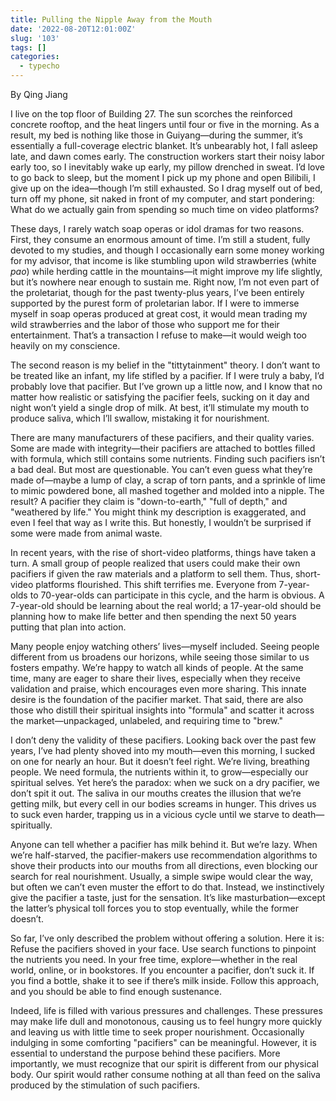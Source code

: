 ```yaml
---
title: Pulling the Nipple Away from the Mouth
date: '2022-08-20T12:01:00Z'
slug: '103'
tags: []
categories:
  - typecho
---
```


By Qing Jiang  

I live on the top floor of Building 27. The sun scorches the reinforced concrete rooftop, and the heat lingers until four or five in the morning. As a result, my bed is nothing like those in Guiyang—during the summer, it’s essentially a full-coverage electric blanket. It’s unbearably hot, I fall asleep late, and dawn comes early. The construction workers start their noisy labor early too, so I inevitably wake up early, my pillow drenched in sweat. I’d love to go back to sleep, but the moment I pick up my phone and open Bilibili, I give up on the idea—though I’m still exhausted. So I drag myself out of bed, turn off my phone, sit naked in front of my computer, and start pondering: What do we actually gain from spending so much time on video platforms?  

These days, I rarely watch soap operas or idol dramas for two reasons. First, they consume an enormous amount of time. I’m still a student, fully devoted to my studies, and though I occasionally earn some money working for my advisor, that income is like stumbling upon wild strawberries (white *pao*) while herding cattle in the mountains—it might improve my life slightly, but it’s nowhere near enough to sustain me. Right now, I’m not even part of the proletariat, though for the past twenty-plus years, I’ve been entirely supported by the purest form of proletarian labor. If I were to immerse myself in soap operas produced at great cost, it would mean trading my wild strawberries and the labor of those who support me for their entertainment. That’s a transaction I refuse to make—it would weigh too heavily on my conscience.  

The second reason is my belief in the "tittytainment" theory. I don’t want to be treated like an infant, my life stifled by a pacifier. If I were truly a baby, I’d probably love that pacifier. But I’ve grown up a little now, and I know that no matter how realistic or satisfying the pacifier feels, sucking on it day and night won’t yield a single drop of milk. At best, it’ll stimulate my mouth to produce saliva, which I’ll swallow, mistaking it for nourishment.  

There are many manufacturers of these pacifiers, and their quality varies. Some are made with integrity—their pacifiers are attached to bottles filled with formula, which still contains some nutrients. Finding such pacifiers isn’t a bad deal. But most are questionable. You can’t even guess what they’re made of—maybe a lump of clay, a scrap of torn pants, and a sprinkle of lime to mimic powdered bone, all mashed together and molded into a nipple. The result? A pacifier they claim is "down-to-earth," "full of depth," and "weathered by life." You might think my description is exaggerated, and even I feel that way as I write this. But honestly, I wouldn’t be surprised if some were made from animal waste.  

In recent years, with the rise of short-video platforms, things have taken a turn. A small group of people realized that users could make their own pacifiers if given the raw materials and a platform to sell them. Thus, short-video platforms flourished. This shift terrifies me. Everyone from 7-year-olds to 70-year-olds can participate in this cycle, and the harm is obvious. A 7-year-old should be learning about the real world; a 17-year-old should be planning how to make life better and then spending the next 50 years putting that plan into action.  

Many people enjoy watching others’ lives—myself included. Seeing people different from us broadens our horizons, while seeing those similar to us fosters empathy. We’re happy to watch all kinds of people. At the same time, many are eager to share their lives, especially when they receive validation and praise, which encourages even more sharing. This innate desire is the foundation of the pacifier market. That said, there are also those who distill their spiritual insights into "formula" and scatter it across the market—unpackaged, unlabeled, and requiring time to "brew."  

I don’t deny the validity of these pacifiers. Looking back over the past few years, I’ve had plenty shoved into my mouth—even this morning, I sucked on one for nearly an hour. But it doesn’t feel right. We’re living, breathing people. We need formula, the nutrients within it, to grow—especially our spiritual selves. Yet here’s the paradox: when we suck on a dry pacifier, we don’t spit it out. The saliva in our mouths creates the illusion that we’re getting milk, but every cell in our bodies screams in hunger. This drives us to suck even harder, trapping us in a vicious cycle until we starve to death—spiritually.  

Anyone can tell whether a pacifier has milk behind it. But we’re lazy. When we’re half-starved, the pacifier-makers use recommendation algorithms to shove their products into our mouths from all directions, even blocking our search for real nourishment. Usually, a simple swipe would clear the way, but often we can’t even muster the effort to do that. Instead, we instinctively give the pacifier a taste, just for the sensation. It’s like masturbation—except the latter’s physical toll forces you to stop eventually, while the former doesn’t.  

So far, I’ve only described the problem without offering a solution. Here it is: Refuse the pacifiers shoved in your face. Use search functions to pinpoint the nutrients you need. In your free time, explore—whether in the real world, online, or in bookstores. If you encounter a pacifier, don’t suck it. If you find a bottle, shake it to see if there’s milk inside. Follow this approach, and you should be able to find enough sustenance.

Indeed, life is filled with various pressures and challenges. These pressures may make life dull and monotonous, causing us to feel hungry more quickly and leaving us with little time to seek proper nourishment. Occasionally indulging in some comforting "pacifiers" can be meaningful. However, it is essential to understand the purpose behind these pacifiers. More importantly, we must recognize that our spirit is different from our physical body. Our spirit would rather consume nothing at all than feed on the saliva produced by the stimulation of such pacifiers.
